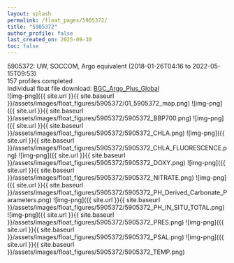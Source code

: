 ```yaml
---
layout: splash
permalink: /float_pages/5905372/
title: "5905372"
author_profile: false
last_created_on: 2025-09-30
toc: false
---
```

 
5905372: UW, SOCCOM, Argo equivalent (2018-01-26T04:16 to 2022-05-15T09:53)\
157 profiles completed\
Individual float file download: [BGC_Argo_Plus_Global](https://ftp.soest.hawaii.edu/bgc_argo_plus/Individual_Floats/outliers_removed/5905372_Sprof_processed.nc)\
![img-png]({{ site.url }}{{ site.baseurl }}/assets/images/float_figures/5905372/01_5905372_map.png)
![img-png]({{ site.url }}{{ site.baseurl }}/assets/images/float_figures/5905372/5905372_BBP700.png)
![img-png]({{ site.url }}{{ site.baseurl }}/assets/images/float_figures/5905372/5905372_CHLA.png)
![img-png]({{ site.url }}{{ site.baseurl }}/assets/images/float_figures/5905372/5905372_CHLA_FLUORESCENCE.png)
![img-png]({{ site.url }}{{ site.baseurl }}/assets/images/float_figures/5905372/5905372_DOXY.png)
![img-png]({{ site.url }}{{ site.baseurl }}/assets/images/float_figures/5905372/5905372_NITRATE.png)
![img-png]({{ site.url }}{{ site.baseurl }}/assets/images/float_figures/5905372/5905372_PH_Derived_Carbonate_Parameters.png)
![img-png]({{ site.url }}{{ site.baseurl }}/assets/images/float_figures/5905372/5905372_PH_IN_SITU_TOTAL.png)
![img-png]({{ site.url }}{{ site.baseurl }}/assets/images/float_figures/5905372/5905372_PRES.png)
![img-png]({{ site.url }}{{ site.baseurl }}/assets/images/float_figures/5905372/5905372_PSAL.png)
![img-png]({{ site.url }}{{ site.baseurl }}/assets/images/float_figures/5905372/5905372_TEMP.png)
